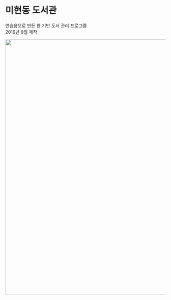 # 미현동 도서관
연습용으로 만든 웹 기반 도서 관리 프로그램   
2019년 9월 제작   

<div>
<img src="https://user-images.githubusercontent.com/53467948/75097254-d22c1000-55eb-11ea-82c8-28fd4e0f5222.jpg" width="800">
</div>
